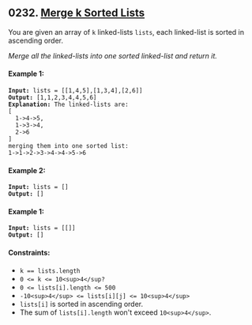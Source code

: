 ## 0232. [Merge k Sorted Lists](https://leetcode.com/problems/merge-k-sorted-lists/)

You are given an array of `k` linked-lists `lists`, each linked-list is sorted in ascending order.

_Merge all the linked-lists into one sorted linked-list and return it._

#### **Example 1:**

<pre><code><strong>Input:</strong> lists = [[1,4,5],[1,3,4],[2,6]]
<strong>Output:</strong> [1,1,2,3,4,4,5,6]
<strong>Explanation:</strong> The linked-lists are:
[
  1->4->5,
  1->3->4,
  2->6
]
merging them into one sorted list:
1->1->2->3->4->4->5->6</code></pre>

#### **Example 2:**

<pre><code><strong>Input:</strong> lists = []
<strong>Output:</strong> []</code></pre>

#### **Example 1:**

<pre><code><strong>Input:</strong> lists = [[]]
<strong>Output:</strong> []</code></pre>

#### **Constraints:**

- `k == lists.length`
- `0 <= k <= 10<sup>4</sup?`
- `0 <= lists[i].length <= 500`
- `-10<sup>4</sup> <= lists[i][j] <= 10<sup>4</sup>`
- `lists[i]` is sorted in ascending order.
- The sum of `lists[i].length` won't exceed `10<sup>4</sup>`.

